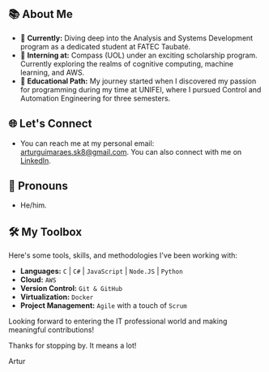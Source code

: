 <!-- Add Google Fonts Link -->
<link href="https://fonts.googleapis.com/css2?family=Inter&display=swap" rel="stylesheet">

## 📚 About Me

- 🔭 **Currently:** Diving deep into the Analysis and Systems Development program as a dedicated student at FATEC Taubaté.
- 💼 **Interning at:** Compass (UOL) under an exciting scholarship program. Currently exploring the realms of cognitive computing, machine learning, and AWS.
- 📘 **Educational Path:** My journey started when I discovered my passion for programming during my time at UNIFEI, where I pursued Control and Automation Engineering for three semesters.

## 🌐 Let's Connect

- You can reach me at my personal email: [arturguimaraes.sk8@gmail.com](mailto:arturguimaraes.sk8@gmail.com). You can also connect with me on [LinkedIn](https://www.linkedin.com/in/artur-guimar%C3%A3es-174300262/).

## 🧑 Pronouns

- He/him.

## 🛠 My Toolbox

Here's some tools, skills, and methodologies I've been working with:

- **Languages:** `C` | `C#` | `JavaScript` | `Node.JS` | `Python`
- **Cloud:** `AWS`
- **Version Control:** `Git & GitHub`
- **Virtualization:** `Docker`
- **Project Management:** `Agile` with a touch of `Scrum`

Looking forward to entering the IT professional world and making meaningful contributions!

Thanks for stopping by. It means a lot!

Artur
